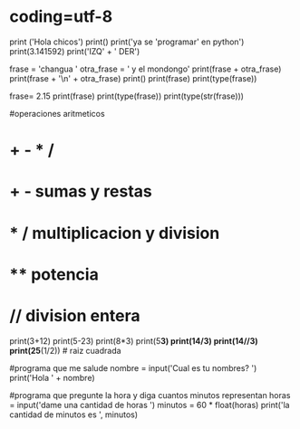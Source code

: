 # coding=utf-8

print ('Hola chicos')
print()
print('ya se \'programar\' en python')
print(3.141592)
print('IZQ' + ' DER')

frase = 'changua '
otra_frase = ' y el mondongo'
print(frase + otra_frase)
print(frase + '\n' + otra_frase)
print()
print(frase)
print(type(frase))

frase= 2.15
print(frase) 
print(type(frase))
print(type(str(frase)))

#operaciones aritmeticos
# + - * /
# + - sumas y restas
# * / multiplicacion y division
# ** potencia
# // division entera

print(3+12)
print(5-23)
print(8*3)
print(5**3)
print(14/3)
print(14//3) 
print(25**(1/2)) # raiz cuadrada

#programa que me salude
nombre = input('Cual es tu nombres? ')
print('Hola ' + nombre)

#programa que pregunte la hora y diga cuantos minutos representan
horas = input('dame una cantidad de horas ')
minutos = 60 * float(horas)
print('la cantidad de minutos es ', minutos)
